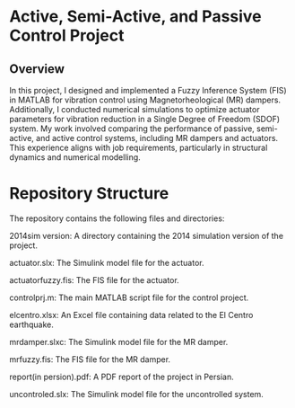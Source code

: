 # Active, Semi-Active, and Passive Control Project
## Overview
In this project, I designed and implemented a Fuzzy Inference System (FIS) in MATLAB for vibration control using Magnetorheological (MR) dampers. Additionally, I conducted numerical simulations to optimize actuator parameters for vibration reduction in a Single Degree of Freedom (SDOF) system. My work involved comparing the performance of passive, semi-active, and active control systems, including MR dampers and actuators. This experience aligns with job requirements, particularly in structural dynamics and numerical modelling.

# Repository Structure
The repository contains the following files and directories:

2014sim version: A directory containing the 2014 simulation version of the project.

actuator.slx: The Simulink model file for the actuator.

actuatorfuzzy.fis: The FIS file for the actuator.

controlprj.m: The main MATLAB script file for the control project.

elcentro.xlsx: An Excel file containing data related to the El Centro earthquake.

mrdamper.slxc: The Simulink model file for the MR damper.

mrfuzzy.fis: The FIS file for the MR damper.

report(in persion).pdf: A PDF report of the project in Persian.

uncontroled.slx: The Simulink model file for the uncontrolled system.

